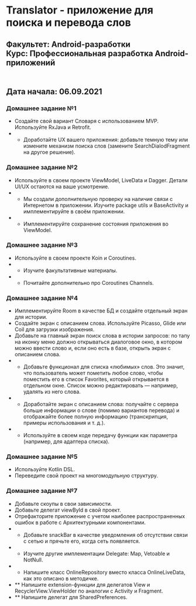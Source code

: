 # Translator - приложение для поиска и перевода слов
## Факультет: Android-разработки<br>Курс: Профессиональная разработка Android-приложений  
<br>Дата начала: 06.09.2021
---
### Домашнее задание №1 
- Создайте свой вариант Словаря с использованием MVP. Используйте RxJava и Retrofit.
- * Доработайте UX вашего приложения: добавьте темную тему или измените механизм поиска слов (замените SearchDialodFragment на другое решение).

### Домашнее задание №2 
- Используйте в своем проекте ViewModel, LiveData и Dagger. Детали UI/UX остаются на ваше усмотрение.
- * Мы создали дополнительную проверку на наличие связи с Интернетом в приложении. Изучите package utils и BaseActivity и имплементируйте в своём приложении.
- * Имплементируйте сохранение состояния приложения во ViewModel.

### Домашнее задание №3 
- Используйте в своем проекте Koin и Coroutines.
- * Изучите факультативные материалы.
- * Почитайте дополнительно про Coroutines Channels.

### Домашнее задание №4 
- Имплементируйте Room в качестве БД и создайте отдельный экран для истории.
- Создайте экран с описанием слова. Используйте Picasso, Glide или Coil для загрузки изображения.
- Добавьте на главный экран поиск слова в истории запросов: по тапу на иконку меню должно открываться диалоговое окно, в котором можно ввести слово и, если оно есть в базе, открыть экран с описанием слова.
- * Добавьте функционал для списка «любимых» слов. Это значит, что пользователь может пометить любое слово, чтобы поместить его в список Favorites, который открывается в отдельном окне. Список можно редактировать — например, удалять из него слова.
- * Доработайте экран с описанием слова: получайте с сервера больше информации о слове (помимо вариантов перевода) и отображайте более полную информацию (транскрипция, примеры использования и т. д.).
- * Используйте в своем коде передачу функции как параметра (например, для адаптера списка).

### Домашнее задание №5
- Используйте Kotlin DSL.
- Переведите свой проект на многомодульную структуру.

### Домашнее задание №7
- Добавьте скоупы в свои зависимости.
- Добавьте делегат viewById в свой проект.
- Отрефакторите приложение с учетом наиболее распространенных ошибок в работе с Архитектурными компонентами.
- * Добавьте snackBar в качестве уведомления об отсутствии связи с сетью и прячьте его, когда сеть появляется.
- * Изучите другие имплементации Delegate: Map, Vetoable и NotNull.
- * Напишите класс OnlineRepository вместо класса OnlineLiveData, как это описано в методичке.
-  ** Напишите extension-функции для делегатов View и RecyclerView.ViewHolder по аналогии с Activity и Fragment.
-  ** Напишите делегат для SharedPreferences.